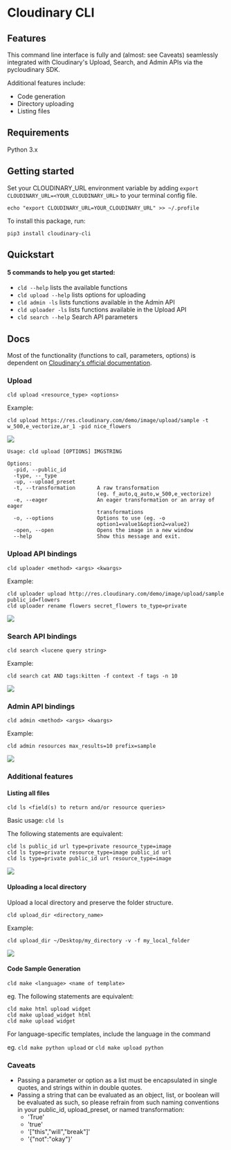 # Cloudinary CLI

## Features

This command line interface is fully and (almost: see Caveats) seamlessly integrated with Cloudinary's Upload, Search, and Admin APIs via the pycloudinary SDK.

Additional features include:

- Code generation
- Directory uploading
- Listing files

## Requirements

Python 3.x

## Getting started

Set your CLOUDINARY_URL environment variable by adding `export CLOUDINARY_URL=<YOUR_CLOUDINARY_URL>` to your terminal config file.

```
echo "export CLOUDINARY_URL=YOUR_CLOUDINARY_URL" >> ~/.profile
```

To install this package, run:

```
pip3 install cloudinary-cli
```

## Quickstart

#### 5 commands to help you get started:

- `cld --help` lists the available functions
- `cld upload --help` lists options for uploading
- `cld admin -ls` lists functions available in the Admin API
- `cld uploader -ls` lists functions available in the Upload API
- `cld search --help` Search API parameters

## Docs

Most of the functionality (functions to call, parameters, options) is dependent on [Cloudinary's official documentation](https://cloudinary.com/documentation/image_upload_api_reference).

### Upload

`cld upload <resource_type> <options>`

Example:
```
cld upload https://res.cloudinary.com/demo/image/upload/sample -t w_500,e_vectorize,ar_1 -pid nice_flowers
```

![](http://res.cloudinary.com/brianl/image/upload/docs/docs_upload.gif)

```
Usage: cld upload [OPTIONS] IMGSTRING

Options:
  -pid, --public_id
  -type, --_type
  -up, --upload_preset
  -t, --transformation       A raw transformation
                             (eg. f_auto,q_auto,w_500,e_vectorize)
  -e, --eager                An eager transformation or an array of eager
                             transformations
  -o, --options              Options to use (eg. -o
                             option1=value1&option2=value2)
  -open, --open              Opens the image in a new window
  --help                     Show this message and exit.
```

### Upload API bindings

`cld uploader <method> <args> <kwargs>`

Example:
```
cld uploader upload http://res.cloudinary.com/demo/image/upload/sample public_id=flowers
cld uploader rename flowers secret_flowers to_type=private
```

![](http://res.cloudinary.com/brianl/image/upload/docs/docs_uploader.gif)

### Search API bindings

`cld search <lucene query string>`

Example:
```
cld search cat AND tags:kitten -f context -f tags -n 10
```

![](http://res.cloudinary.com/brianl/image/upload/docs/docs_search.gif)

### Admin API bindings

`cld admin <method> <args> <kwargs>`

Example:
```
cld admin resources max_results=10 prefix=sample
```

![](http://res.cloudinary.com/brianl/image/upload/docs/docs_admin.gif)

### Additional features

#### Listing all files

`cld ls <field(s) to return and/or resource queries>`

Basic usage:
`cld ls`

The following statements are equivalent:

```
cld ls public_id url type=private resource_type=image
cld ls type=private resource_type=image public_id url
cld ls type=private public_id url resource_type=image
```

![](http://res.cloudinary.com/brianl/image/upload/docs/docs_ls.gif)


#### Uploading a local directory

Upload a local directory and preserve the folder structure.

`cld upload_dir <directory_name>`

Example:

```
cld upload_dir ~/Desktop/my_directory -v -f my_local_folder
```

![](http://res.cloudinary.com/brianl/image/upload/docs/docs_upload_dir.gif)


#### Code Sample Generation

`cld make <language> <name of template>`

eg. 
The following statements are equivalent:
```
cld make html upload widget
cld make upload_widget html
cld make upload widget
```

For language-specific templates, include the language in the command

eg.
`cld make python upload` or `cld make upload python`

### Caveats

- Passing a parameter or option as a list must be encapsulated in single quotes, and strings within in double quotes.
- Passing a string that can be evaluated as an object, list, or boolean will be evaluated as such, so please refrain from such naming conventions in your public_id, upload_preset, or named transformation:
    - 'True'
    - 'true'
    - '["this","will","break"]'
    - '{"not":"okay"}'